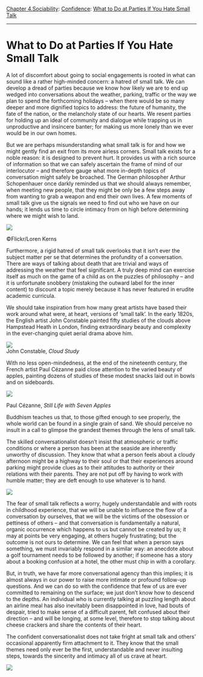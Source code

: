 [Chapter 4.Sociability](https://www.theschooloflife.com/thebookoflife/category/sociability/): [Confidence](https://www.theschooloflife.com/thebookoflife/category/sociability/confidence/): [What to Do at Parties If You Hate Small Talk](https://www.theschooloflife.com/thebookoflife/what-to-do-at-parties-if-you-hate-small-talk/)

* * *

# What to Do at Parties If You Hate Small Talk

A lot of discomfort about going to social engagements is rooted in what can sound like a rather high-minded concern: a hatred of small talk. We can develop a dread of parties because we know how likely we are to end up wedged into conversations about the weather, parking, traffic or the way we plan to spend the forthcoming holidays – when there would be so many deeper and more dignified topics to address: the future of humanity, the fate of the nation, or the melancholy state of our hearts. We resent parties for holding up an ideal of community and dialogue while trapping us in unproductive and insincere banter; for making us more lonely than we ever would be in our own homes.

But we are perhaps misunderstanding what small talk is for and how we might gently find an exit from its more airless corners. Small talk exists for a noble reason: it is designed to prevent hurt. It provides us with a rich source of information so that we can safely ascertain the frame of mind of our interlocutor – and therefore gauge what more in-depth topics of conversation might safely be broached. The German philosopher Arthur Schopenhauer once darkly reminded us that we should always remember, when meeting new people, that they might be only be a few steps away from wanting to grab a weapon and end their own lives. A few moments of small talk give us the signals we need to find out who we have on our hands; it lends us time to circle intimacy from on high before determining where we might wish to land.

 ![](https://www.theschooloflife.com/thebookoflife/wp-content/uploads/2018/10/15879968950_470827707c_z.jpg)

©Flickr/Loren Kerns

Furthermore, a rigid hatred of small talk overlooks that it isn’t ever the subject matter per se that determines the profundity of a conversation. There are ways of talking about death that are trivial and ways of addressing the weather that feel significant. A truly deep mind can exercise itself as much on the game of a child as on the puzzles of philosophy – and it is unfortunate snobbery (mistaking the outward label for the inner content) to discount a topic merely because it has never featured in erudite academic curricula.

We should take inspiration from how many great artists have based their work around what were, at heart, versions of ‘small talk’. In the early 1820s, the English artist John Constable painted fifty studies of the clouds above Hampstead Heath in London, finding extraordinary beauty and complexity in the ever-changing quiet aerial drama above him.

![](https://www.theschooloflife.com/thebookoflife/wp-content/uploads/2018/10/640px-John_Constable_-_Cloud_Study_-_Google_Art_Project.jpg)  
John Constable, _Cloud Study_

With no less open-mindedness, at the end of the nineteenth century, the French artist Paul Cézanne paid close attention to the varied beauty of apples, painting dozens of studies of these modest snacks laid out in bowls and on sideboards.

![](https://www.theschooloflife.com/thebookoflife/wp-content/uploads/2018/10/still-life-with-seven-apples-1878.jpgLarge.jpg)

Paul Cézanne, _Still Life with Seven Apples_

Buddhism teaches us that, to those gifted enough to see properly, the whole world can be found in a single grain of sand. We should perceive no insult in a call to glimpse the grandest themes through the lens of small talk.

The skilled conversationalist doesn’t insist that atmospheric or traffic conditions or where a person has been at the seaside are inherently unworthy of discussion. They know that what a person feels about a cloudy afternoon might be a highway to their soul or that their experiences around parking might provide clues as to their attitudes to authority or their relations with their parents. They are not put off by having to work with humble matter; they are deft enough to use whatever is to hand.

![](https://www.theschooloflife.com/thebookoflife/wp-content/uploads/2018/10/640px-Mary_Cassatt_-_The_Tea_-_MFA_Boston_42.178.jpg)

The fear of small talk reflects a worry, hugely understandable and with roots in childhood experience, that we will be unable to influence the flow of a conversation by ourselves, that we will be the victims of the obsession or pettiness of others – and that conversation is fundamentally a natural, organic occurrence which happens to us but cannot be created by us; it may at points be very engaging, at others hugely frustrating; but the outcome is not ours to determine. We can feel that when a person says something, we must invariably respond in a similar way: an anecdote about a golf tournament needs to be followed by another; if someone has a story about a booking confusion at a hotel, the other must chip in with a corollary.

But, in truth, we have far more conversational agency than this implies; it is almost always in our power to raise more intimate or profound follow-up questions. And we can do so with the confidence that few of us are ever committed to remaining on the surface; we just don’t know how to descend to the depths. An individual who is currently talking at puzzling length about an airline meal has also inevitably been disappointed in love, had bouts of despair, tried to make sense of a difficult parent, felt confused about their direction – and will be longing, at some level, therefore to stop talking about cheese crackers and share the contents of their heart.

The confident conversationalist does not take fright at small talk and others’ occasional apparently firm attachment to it. They know that the small themes need only ever be the first, understandable and never insulting steps, towards the sincerity and intimacy all of us crave at heart.

[![](https://img.youtube.com/vi/SrK5NAgw_g4/0.jpg)](https://www.youtube.com/embed/SrK5NAgw_g4 '')

